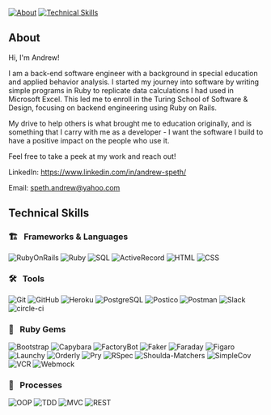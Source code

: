 [![About][about-badge]](#about)
[![Technical Skills][technical-skills-badge]](#technical-skills)

## About

Hi, I'm Andrew!

I am a back-end software engineer with a background in special education and applied behavior analysis. I started my journey into software by writing simple programs in Ruby to replicate data calculations I had used in Microsoft Excel. This led me to enroll in the Turing School of Software & Design, focusing on backend engineering using Ruby on Rails.

My drive to help others is what brought me to education originally, and is something that I carry with me as a developer - I want the software I build to have a positive impact on the people who use it.

Feel free to take a peek at my work and reach out!

LinkedIn: https://www.linkedin.com/in/andrew-speth/

Email: speth.andrew@yahoo.com

## Technical Skills

### 🏗 &nbsp; Frameworks & Languages
![RubyOnRails][rails-badge]
![Ruby][ruby-badge]
![SQL][sql-badge]
![ActiveRecord][active-record-badge]
![HTML][html-badge]
![CSS][css-badge]

### 🛠 &nbsp; Tools

![Git][git-badge]
![GitHub][github-badge]
![Heroku][heroku-badge]
![PostgreSQL][postgresql-badge]
![Postico][postico-badge]
![Postman][postman-badge]
![Slack][slack-badge]
![circle-ci][circle-ci-badge]


### 💎 &nbsp; Ruby Gems
![Bootstrap][bootstrap-badge]
![Capybara][capybara-badge]
![FactoryBot][factorybot-badge]
![Faker][faker-badge]
![Faraday][faraday-badge]
![Figaro][figaro-badge]
![Launchy][launchy-badge]
![Orderly][orderly-badge]
![Pry][pry-badge]
![RSpec][rspec-badge]
![Shoulda-Matchers][shoulda-matchers-badge]
![SimpleCov][simplecov-badge]
![VCR][vcr-badge]
![Webmock][webmock-badge]


### 💬 &nbsp; Processes
![OOP][oop-badge]
![TDD][tdd-badge]
![MVC][mvc-badge]
![REST][rest-badge]

<!-- BADGES & IMAGES -->

[rails-badge]: https://img.shields.io/badge/Ruby%20on%20Rails-0DC2C9.svg?&style=for-the-badge&logo=rubyonrails&logoColor=white

[ruby-badge]: https://img.shields.io/badge/ruby-0DC2C9.svg?&style=for-the-badge&logo=ruby&logoColor=white
[sql-badge]: https://img.shields.io/badge/SQL-0DC2C9.svg?style=for-the-badge&logo=SQL&logoColor=white
[graphql-badge]: https://img.shields.io/badge/-GraphQL-0DC2C9.svg?style=for-the-badge&logo=graphql&logoColor=white
[html-badge]: https://img.shields.io/badge/html5-0DC2C9.svg?&style=for-the-badge&logo=html5&logoColor=white
[css-badge]: https://img.shields.io/badge/css3-0DC2C9.svg?&style=for-the-badge&logo=css3&logoColor=white
[js-badge]: https://img.shields.io/badge/JavaScript-0DC2C9.svg?&style=for-the-badge&logo=javascript&logoColor=white
[active-record-badge]: https://img.shields.io/badge/ActiveRecord-0DC2C9.svg?&style=for-the-badge&logo=rubyonrails&logoColor=white

[atom-badge]: https://img.shields.io/badge/Atom-0DC2C9.svg?&style=for-the-badge&logo=atom&logoColor=white
[git-badge]: https://img.shields.io/badge/git-0DC2C9.svg?&style=for-the-badge&logo=git&logoColor=white
[github-badge]: https://img.shields.io/badge/GitHub-0DC2C9.svg?&style=for-the-badge&logo=github&logoColor=white
[heroku-badge]: https://img.shields.io/badge/Heroku-0DC2C9.svg?&style=for-the-badge&logo=heroku&logoColor=white
[hound-badge]: https://img.shields.io/badge/hound-0DC2C9.svg?&style=for-the-badge&logo=hound&logoColor=white
[postgresql-badge]: https://img.shields.io/badge/PostgreSQL-0DC2C9.svg?&style=for-the-badge&logo=postgresql&logoColor=white
[postico-badge]: https://img.shields.io/badge/postico-0DC2C9.svg?&style=for-the-badge&logo=Postico&logoColor=white
[postman-badge]: https://img.shields.io/badge/Postman-0DC2C9.svg?&style=for-the-badge&logo=postman&logoColor=white
[slack-badge]: https://img.shields.io/badge/Slack-0DC2C9.svg?&style=for-the-badge&logo=slack&logoColor=white
[travis-ci-badge]: https://img.shields.io/badge/travis--ci-0DC2C9.svg?&style=for-the-badge&logo=travis&logoColor=white
[circle-ci-badge]: https://img.shields.io/badge/CircleCI-0DC2C9.svg?&style=for-the-badge&logo=circleci&logoColor=white

[retool-badge]: https://img.shields.io/badge/Retool-0DC2C9.svg?&style=for-the-badge&logo=retool&logoColor=white

[bootstrap-badge]: https://img.shields.io/badge/bootstrap-0DC2C9.svg?&style=for-the-badge&logo=bootstrap&logoColor=white
[capybara-badge]: https://img.shields.io/badge/capybara-0DC2C9.svg?&style=for-the-badge&logo=rubygems&logoColor=white
[factorybot-badge]: https://img.shields.io/badge/factorybot-0DC2C9.svg?&style=for-the-badge&logo=rubygems&logoColor=white
[faker-badge]: https://img.shields.io/badge/faker-0DC2C9.svg?&style=for-the-badge&logo=rubygems&logoColor=white
[faraday-badge]: https://img.shields.io/badge/faraday-0DC2C9.svg?&style=for-the-badge&logo=rubygems&logoColor=white
[figaro-badge]: https://img.shields.io/badge/figaro-0DC2C9.svg?&style=for-the-badge&logo=rubygems&logoColor=white
[launchy-badge]: https://img.shields.io/badge/launchy-0DC2C9.svg?&style=for-the-badge&logo=rubygems&logoColor=white
[orderly-badge]: https://img.shields.io/badge/orderly-0DC2C9.svg?&style=for-the-badge&logo=rubygems&logoColor=white
[pry-badge]: https://img.shields.io/badge/pry-0DC2C9.svg?&style=for-the-badge&logo=rubygems&logoColor=white
[rspec-badge]: https://img.shields.io/badge/rspec-0DC2C9.svg?&style=for-the-badge&logo=rubygems&logoColor=white
[rubocop-badge]: https://img.shields.io/badge/RuboCop-0DC2C9.svg?&style=for-the-badge&logo=rubygems&logoColor=white
[sass-badge]: https://img.shields.io/badge/Sass-0DC2C9.svg?&style=for-the-badge&logo=sass&logoColor=white
[shoulda-matchers-badge]: https://img.shields.io/badge/shoulda--matchers-0DC2C9.svg?&style=for-the-badge&logo=rubygems&logoColor=white
[simplecov-badge]: https://img.shields.io/badge/simplecov-0DC2C9.svg?&style=for-the-badge&logo=rubygems&logoColor=white
[vcr-badge]: https://img.shields.io/badge/vcr-0DC2C9.svg?&style=for-the-badge&logo=rubygems&logoColor=white
[webmock-badge]: https://img.shields.io/badge/webmock-0DC2C9.svg?&style=for-the-badge&logo=rubygems&logoColor=white

[lodash-badge]: https://img.shields.io/badge/Lodash-0DC2C9.svg?&style=for-the-badge&logo=lodash&logoColor=white
[moment-badge]: https://img.shields.io/badge/moment%2Ejs-0DC2C9.svg?&style=for-the-badge&logo=moment&logoColor=white

[oop-badge]: https://img.shields.io/badge/OOP-0DC2C9.svg?&style=for-the-badge&logo=OOP&logoColor=white
[tdd-badge]: https://img.shields.io/badge/TDD-0DC2C9.svg?&style=for-the-badge&logo=TDD&logoColor=white
[mvc-badge]: https://img.shields.io/badge/MVC-0DC2C9.svg?&style=for-the-badge&logo=MVC&logoColor=white
[rest-badge]: https://img.shields.io/badge/REST-0DC2C9.svg?&style=for-the-badge&logo=REST&logoColor=white

[about-badge]: https://img.shields.io/badge/about-0DC2C9.svg?&style=for-the-badge&logo=ABOUT&logoColor=white
[technical-skills-badge]: https://img.shields.io/badge/technical_skills-0DC2C9.svg?&style=for-the-badge&logo=technical-skills&logoColor=white
[projects-badge]: https://img.shields.io/badge/projects-0DC2C9.svg?&style=for-the-badge&logo=projects&logoColor=white
[github-stats-badge]: https://img.shields.io/badge/github_stats-0DC2C9.svg?&style=for-the-badge&logo=githubstats&logoColor=white


